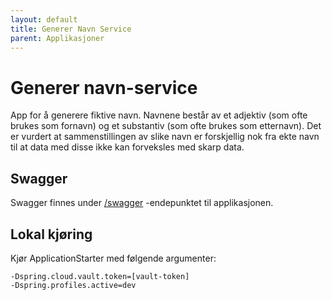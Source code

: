 ```yaml
---
layout: default
title: Generer Navn Service
parent: Applikasjoner
---
```


# Generer navn-service
App for å generere fiktive navn. Navnene består av et adjektiv (som ofte brukes som fornavn) og et substantiv (som ofte brukes som etternavn).
Det er vurdert at sammenstillingen av slike navn er forskjellig nok fra ekte navn til at data med disse ikke kan forveksles med skarp data.

## Swagger
Swagger finnes under [/swagger](https://generer-navn-service.dev.intern.nav.no/swagger) -endepunktet til applikasjonen.

## Lokal kjøring
Kjør ApplicationStarter med følgende argumenter:
```
-Dspring.cloud.vault.token=[vault-token]
-Dspring.profiles.active=dev
```
